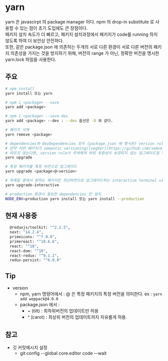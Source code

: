 # yarn
yarn 은 javascirpt 의 package manager 이다. npm 의 drop-in substitute 로 사용할 수 있는 점이 초기 도입에도 큰 장점이다.  
패키지 설치 속도가 더 빠르고, 패키지 설치과정에서 패키지가 code를 running 하지 않도록 하여 더 보안상 안전하다.  
또한, 같은 package.json 에 의존하는 두개의 서로 다른 환경이 서로 다른 버전의 패키지 의존성을 가지는 것을 방지하기 위해, 버전의 range 가 아닌, 정확한 버전을 명시한 yarn.lock 파일을 사용한다. 

## 주요
```bash
# npm install
yarn install 또는 yarn

# npm i <package> --save
yarn add <package>

# npm i <package> --save-dev
yarn add <package> --dev : --dev 옵션은 -D 와 같다.

# 패키지 삭제
yarn remove <package>

# dependencies와 devDependencies 모두 (package.json 에 명시된) version rule 에 따라 최신 버전으로 업그레이드.
# 만약 어떤 패키지가 semantic versioning([segVer](https://github.com/semver/semver/blob/master/semver.md))를 
# 따르지 않는다면, version rule이 무색해져 하위 호환성이 보장되지 않는 업그레이드일 수도 있다.  
yarn upgrade

# 특정 패키지를 특정 버전으로 업그레이드 
yarn upgrade <package>@<version>

# 목록들 중에서 원하는 패키지만 최신버전으로 업그레이드하는 interactive terminal ui 를 제공한다. 
yarn upgrade-interactive

# production 환경서 필요한 dependencies 만 설치
NODE_ENV=production yarn install 또는 yarn install --production
```

## 현재 사용중
```bash
  @reduxjs/toolkit: "^2.2.5",
  next: "14.2.4",
  primeicons: "^7.0.0",
  primereact: "^10.6.6",
  react: "^18",
  react-dom: "^18",
  react-redux: "^9.1.2",
  redux-persist: "^6.0.0"
```

## Tip
* version
  * npm, yarn 명령어에서 : <package>@<version> 은 특정 패키지의 특정 버전을 의미한다. ex : `yarn add weppack@4.0.0`
  * package.json 에서 : 
    * ~ (tilt) : 최하위버전의 업데이트만 허용  
    * ^ (carot) : 최상위 버전의 업데이트까지 자유롭게 허용.

## 참고
* 깃 커밋메시지 설정 
  * git config --global core.editor code --wait


